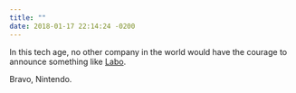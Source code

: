 ```yaml
---
title: ""
date: 2018-01-17 22:14:24 -0200
---
```


In this tech age, no other company in the world would have the courage to announce something like [Labo](https://www.youtube.com/watch?v=P3Bd3HUMkyU).

Bravo, Nintendo.
